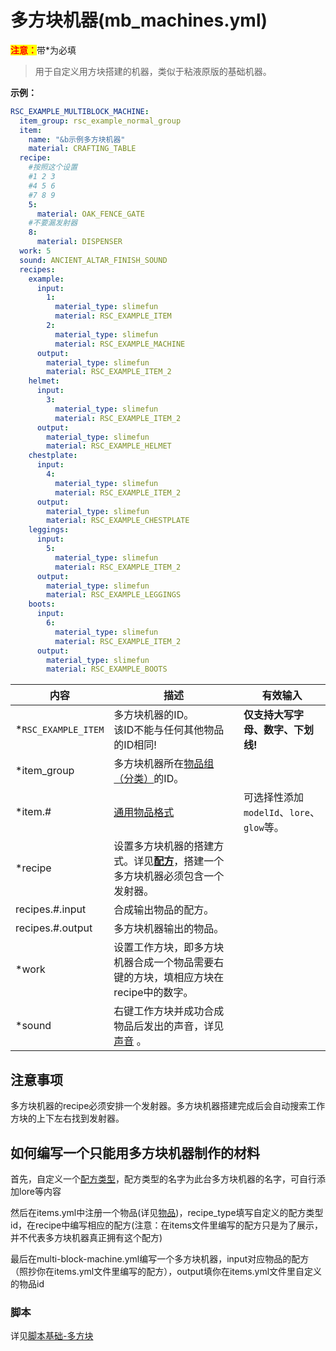 # 多方块机器(mb_machines.yml)

<mark style="color:red;">**注意：**</mark>带\*为必填

> 用于自定义用方块搭建的机器，类似于粘液原版的基础机器。

**示例：**

```yaml
RSC_EXAMPLE_MULTIBLOCK_MACHINE:
  item_group: rsc_example_normal_group
  item:
    name: "&b示例多方块机器"
    material: CRAFTING_TABLE
  recipe:
    #按照这个设置
    #1 2 3
    #4 5 6
    #7 8 9
    5:
      material: OAK_FENCE_GATE
    #不要漏发射器
    8:
      material: DISPENSER
  work: 5
  sound: ANCIENT_ALTAR_FINISH_SOUND
  recipes:
    example:
      input:
        1:
          material_type: slimefun
          material: RSC_EXAMPLE_ITEM
        2:
          material_type: slimefun
          material: RSC_EXAMPLE_MACHINE
      output:
        material_type: slimefun
        material: RSC_EXAMPLE_ITEM_2
    helmet:
      input:
        3:
          material_type: slimefun
          material: RSC_EXAMPLE_ITEM_2
      output:
        material_type: slimefun
        material: RSC_EXAMPLE_HELMET
    chestplate:
      input:
        4:
          material_type: slimefun
          material: RSC_EXAMPLE_ITEM_2
      output:
        material_type: slimefun
        material: RSC_EXAMPLE_CHESTPLATE
    leggings:
      input:
        5:
          material_type: slimefun
          material: RSC_EXAMPLE_ITEM_2
      output:
        material_type: slimefun
        material: RSC_EXAMPLE_LEGGINGS
    boots:
      input:
        6:
          material_type: slimefun
          material: RSC_EXAMPLE_ITEM_2
      output:
        material_type: slimefun
        material: RSC_EXAMPLE_BOOTS
```

| 内容 | 描述 | 有效输入 |
| --- | ----------- | ----------------- |
| \*`RSC_EXAMPLE_ITEM` | 多方块机器的ID。<br>该ID不能与任何其他物品的ID相同! | **仅支持大写字母、数字、下划线!** |
| \*item_group | 多方块机器所在[物品组（分类）](file/groups.md)的ID。 |
| \*item.# | [通用物品格式](format/universal-item-format.md)| 可选择性添加`modelId`、`lore`、`glow`等。 |
| \*recipe | 设置多方块机器的搭建方式。详见[**配方**](format/recipe.md)，搭建一个多方块机器必须包含一个发射器。 |
| recipes.#.input | 合成输出物品的配方。 |
| recipes.#.output | 多方块机器输出的物品。 |
| \*work| 设置工作方块，即多方块机器合成一个物品需要右键的方块，填相应方块在recipe中的数字。 |
| \*sound | 右键工作方块并成功合成物品后发出的声音，详见 [声音](https://slimefun.github.io/javadocs/Slimefun4/docs/io/github/thebusybiscuit/slimefun4/core/services/sounds/SoundEffect.html) 。 |


## 注意事项

多方块机器的recipe必须安排一个发射器。多方块机器搭建完成后会自动搜索工作方块的上下左右找到发射器。

## 如何编写一个只能用多方块机器制作的材料

首先，自定义一个[配方类型](file/recipe_type.md)，配方类型的名字为此台多方块机器的名字，可自行添加lore等内容

然后在items.yml中注册一个物品(详见[物品](file/items.md))，recipe_type填写自定义的配方类型id，在recipe中编写相应的配方(注意：在items文件里编写的配方只是为了展示，并不代表多方块机器真正拥有这个配方)

最后在multi-block-machine.yml编写一个多方块机器，input对应物品的配方（照抄你在items.yml文件里编写的配方），output填你在items.yml文件里自定义的物品id

### 脚本
详见[脚本基础-多方块](scripts-basic/multiblock_machines.md)
